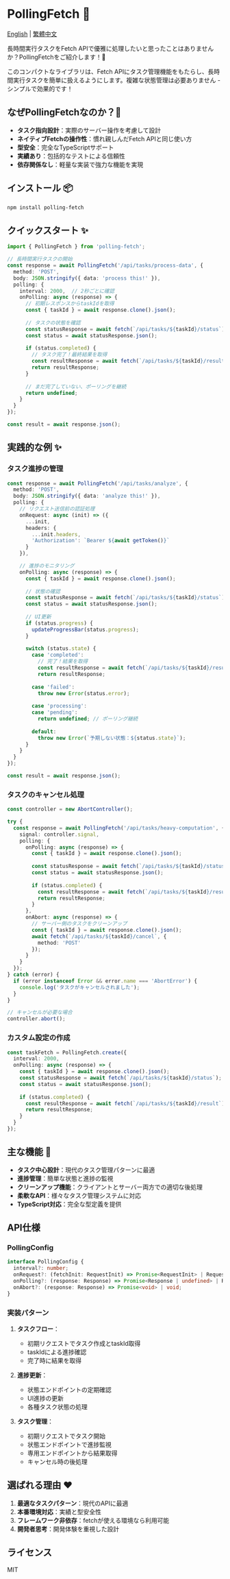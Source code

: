 # PollingFetch 🚀

[English](README.md) | [繁體中文](README.zh-TW.md)

長時間実行タスクをFetch APIで優雅に処理したいと思ったことはありませんか？PollingFetchをご紹介します！🎉

このコンパクトなライブラリは、Fetch APIにタスク管理機能をもたらし、長時間実行タスクを簡単に扱えるようにします。複雑な状態管理は必要ありません - シンプルで効果的です！

## なぜPollingFetchなのか？🤔

- **タスク指向設計**：実際のサーバー操作を考慮して設計
- **ネイティブFetchの操作性**：慣れ親しんだFetch APIと同じ使い方
- **型安全**：完全なTypeScriptサポート
- **実績あり**：包括的なテストによる信頼性
- **依存関係なし**：軽量な実装で強力な機能を実現

## インストール 📦

```bash
npm install polling-fetch
```

## クイックスタート ✨

```typescript
import { PollingFetch } from 'polling-fetch';

// 長時間実行タスクの開始
const response = await PollingFetch('/api/tasks/process-data', {
  method: 'POST',
  body: JSON.stringify({ data: 'process this!' }),
  polling: {
    interval: 2000,  // 2秒ごとに確認
    onPolling: async (response) => {
      // 初期レスポンスからtaskIdを取得
      const { taskId } = await response.clone().json();
      
      // タスクの状態を確認
      const statusResponse = await fetch(`/api/tasks/${taskId}/status`);
      const status = await statusResponse.json();
      
      if (status.completed) {
        // タスク完了！最終結果を取得
        const resultResponse = await fetch(`/api/tasks/${taskId}/result`);
        return resultResponse;
      }
      
      // まだ完了していない、ポーリングを継続
      return undefined;
    }
  }
});

const result = await response.json();
```

## 実践的な例 ✨

### タスク進捗の管理

```typescript
const response = await PollingFetch('/api/tasks/analyze', {
  method: 'POST',
  body: JSON.stringify({ data: 'analyze this!' }),
  polling: {
    // リクエスト送信前の認証処理
    onRequest: async (init) => ({
      ...init,
      headers: {
        ...init.headers,
        'Authorization': `Bearer ${await getToken()}`
      }
    }),

    // 進捗のモニタリング
    onPolling: async (response) => {
      const { taskId } = await response.clone().json();
      
      // 状態の確認
      const statusResponse = await fetch(`/api/tasks/${taskId}/status`);
      const status = await statusResponse.json();
      
      // UI更新
      if (status.progress) {
        updateProgressBar(status.progress);
      }
      
      switch (status.state) {
        case 'completed':
          // 完了！結果を取得
          const resultResponse = await fetch(`/api/tasks/${taskId}/result`);
          return resultResponse;
          
        case 'failed':
          throw new Error(status.error);
          
        case 'processing':
        case 'pending':
          return undefined; // ポーリング継続
          
        default:
          throw new Error(`予期しない状態：${status.state}`);
      }
    }
  }
});

const result = await response.json();
```

### タスクのキャンセル処理

```typescript
const controller = new AbortController();

try {
  const response = await PollingFetch('/api/tasks/heavy-computation', {
    signal: controller.signal,
    polling: {
      onPolling: async (response) => {
        const { taskId } = await response.clone().json();
        
        const statusResponse = await fetch(`/api/tasks/${taskId}/status`);
        const status = await statusResponse.json();
        
        if (status.completed) {
          const resultResponse = await fetch(`/api/tasks/${taskId}/result`);
          return resultResponse;
        }
      },
      onAbort: async (response) => {
        // サーバー側のタスクをクリーンアップ
        const { taskId } = await response.clone().json();
        await fetch(`/api/tasks/${taskId}/cancel`, {
          method: 'POST'
        });
      }
    }
  });
} catch (error) {
  if (error instanceof Error && error.name === 'AbortError') {
    console.log('タスクがキャンセルされました');
  }
}

// キャンセルが必要な場合
controller.abort();
```

### カスタム設定の作成

```typescript
const taskFetch = PollingFetch.create({
  interval: 2000,
  onPolling: async (response) => {
    const { taskId } = await response.clone().json();
    const statusResponse = await fetch(`/api/tasks/${taskId}/status`);
    const status = await statusResponse.json();
    
    if (status.completed) {
      const resultResponse = await fetch(`/api/tasks/${taskId}/result`);
      return resultResponse;
    }
  }
});
```

## 主な機能 🌟

- **タスク中心設計**：現代のタスク管理パターンに最適
- **進捗管理**：簡単な状態と進捗の監視
- **クリーンアップ機能**：クライアントとサーバー両方での適切な後処理
- **柔軟なAPI**：様々なタスク管理システムに対応
- **TypeScript対応**：完全な型定義を提供

## API仕様

### PollingConfig

```typescript
interface PollingConfig {
  interval?: number;
  onRequest?: (fetchInit: RequestInit) => Promise<RequestInit> | RequestInit;
  onPolling?: (response: Response) => Promise<Response | undefined> | Response | undefined;
  onAbort?: (response: Response) => Promise<void> | void;
}
```

### 実装パターン

1. **タスクフロー**：
   - 初期リクエストでタスク作成とtaskId取得
   - taskIdによる進捗確認
   - 完了時に結果を取得

2. **進捗更新**：
   - 状態エンドポイントの定期確認
   - UI進捗の更新
   - 各種タスク状態の処理

3. **タスク管理**：
   - 初期リクエストでタスク開始
   - 状態エンドポイントで進捗監視
   - 専用エンドポイントから結果取得
   - キャンセル時の後処理

## 選ばれる理由 ❤️

1. **最適なタスクパターン**：現代のAPIに最適
2. **本番環境対応**：実績と型安全性
3. **フレームワーク非依存**：fetchが使える環境なら利用可能
4. **開発者思考**：開発体験を重視した設計

## ライセンス

MIT